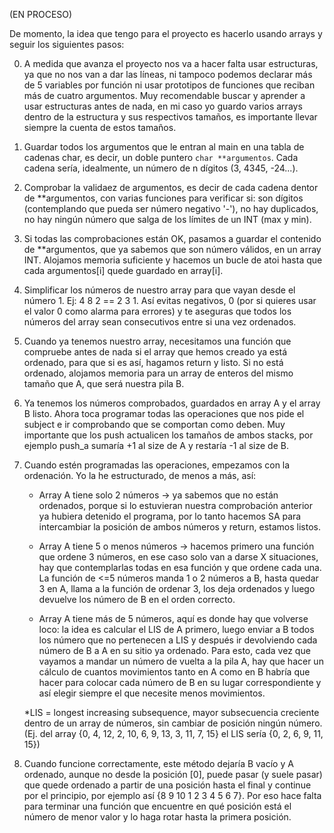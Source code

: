 (EN PROCESO)

De momento, la idea que tengo para el proyecto es hacerlo usando arrays y seguir los siguientes pasos:

0) A medida que avanza el proyecto nos va a hacer falta usar estructuras, ya que no nos van a dar las líneas, ni tampoco podemos declarar más de 5 variables por función ni usar prototipos de funciones que reciban más de cuatro argumentos. Muy recomendable buscar y aprender a usar estructuras antes de nada, en mi caso yo guardo varios arrays dentro de la estructura y sus respectivos tamaños, es importante llevar siempre la cuenta de estos tamaños.

1) Guardar todos los argumentos que le entran al main en una tabla de cadenas char, es decir, un doble puntero `char **argumentos`. Cada cadena sería, idealmente, un número de n dígitos (3, 4345, -24...).

2) Comprobar la validaez de argumentos, es decir de cada cadena dentor de **argumentos, con varias funciones para verificar si: son dígitos (contemplando que pueda ser número negativo '-'), no hay duplicados, no hay ningún número que salga de los límites de un INT (max y min).

3) Si todas las comprobaciones están OK, pasamos a guardar el contenido de **argumentos, que ya sabemos que son número válidos, en un array INT. Alojamos memoria suficiente y hacemos un bucle de atoi hasta que cada argumentos[i] quede guardado en array[i].

4) Simplificar los números de nuestro array para que vayan desde el número 1. Ej: 4 8 2 == 2 3 1. Así evitas negativos, 0 (por si quieres usar el valor 0 como alarma para errores) y te aseguras que todos los números del array sean consecutivos entre si una vez ordenados.

5) Cuando ya tenemos nuestro array, necesitamos una función que compruebe antes de nada si el array que hemos creado ya está ordenado, para que si es así, hagamos return y listo. Si no está ordenado, alojamos memoria para un array de enteros del mismo tamaño que A, que será nuestra pila B.

6) Ya tenemos los números comprobados, guardados en array A y el array B listo. Ahora toca programar todas las operaciones que nos pide el subject e ir comprobando que se comportan como deben. Muy importante que los push actualicen los tamaños de ambos stacks, por ejemplo push_a sumaría +1 al size de A y restaría -1 al size de B.

7) Cuando estén programadas las operaciones, empezamos con la ordenación. Yo la he estructurado, de menos a más, así:
	- Array A tiene solo 2 números -> ya sabemos que no están ordenados, porque si lo estuvieran nuestra comprobación anterior ya hubiera detenido el programa, por lo tanto hacemos SA para intercambiar la posición de ambos números y return, estamos listos.

	- Array A tiene 5 o menos números -> hacemos primero una función que ordene 3 números, en ese caso solo van a darse X situaciones, hay que contemplarlas todas en esa función y que ordene cada una. La función de <=5 números manda 1 o 2 números a B, hasta quedar 3 en A, llama a la función de ordenar 3, los deja ordenados y luego devuelve los número de B en el orden correcto.

	- Array A tiene más de 5 números, aquí es donde hay que volverse loco: la idea es calcular el LIS de A primero, luego enviar a B todos los número que no pertenecen a LIS y después ir devolviendo cada número de B a A en su sitio ya ordenado. Para esto, cada vez que vayamos a mandar un número de vuelta a la pila A, hay que hacer un cálculo de cuantos movimientos tanto en A como en B habría que hacer para colocar cada número de B en su lugar correspondiente y así elegir siempre el que necesite menos movimientos.

	*LIS = longest increasing subsequence, mayor subsecuencia creciente dentro de un array de números, sin cambiar de posición ningún número. (Ej. del array {0, 4, 12, 2, 10, 6, 9, 13, 3, 11, 7, 15} el LIS sería {0, 2, 6, 9, 11, 15})

8) Cuando funcione correctamente, este método dejaría B vacío y A ordenado, aunque no desde la posición [0], puede pasar (y suele pasar) que quede ordenado a partir de una posición hasta el final y continue por el principio, por ejemplo así {8 9 10 1 2 3 4 5 6 7}. Por eso hace falta para terminar una función que encuentre en qué posición está el número de menor valor y lo haga rotar hasta la primera posición.
